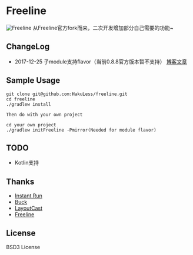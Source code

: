 # Freeline
![Freeline](http://ww4.sinaimg.cn/large/006tNc79gw1f6ooza8pkuj30h804gjrk.jpg)
从Freeline官方fork而来，二次开发增加部分自己需要的功能~

## ChangeLog
* 2017-12-25 子module支持flavor（当前0.8.8官方版本暂不支持） [博客文章](http://hakuless.github.io/2017/12/25/Freeline%E4%BF%AE%E6%94%B9%E7%AC%94%E8%AE%B0/)

## Sample Usage
````
git clone git@github.com:HakuLess/freeline.git
cd freeline
./gradlew install

Then do with your own project

cd your own project
./gradlew initFreeline -Pmirror(Needed for module flavor)
````

## TODO
- Kotlin支持

## Thanks
- [Instant Run](https://developer.android.com/studio/run/index.html#instant-run)
- [Buck](https://github.com/facebook/buck)
- [LayoutCast](https://github.com/mmin18/LayoutCast)
- [Freeline](https://github.com/alibaba/freeline)

## License
BSD3 License







